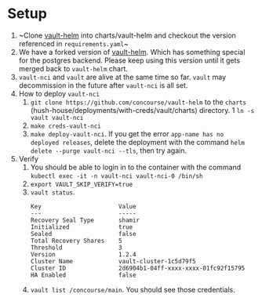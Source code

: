 # Setup

1. ~Clone [vault-helm](https://github.com/hashicorp/vault-helm) into charts/vault-helm and checkout the version referenced in `requirements.yaml`~
1. We have a forked version of [vault-helm](https://github.com/concourse/vault-helm). Which has something special for the postgres backend. Please keep using this version until it gets merged back to `vault-helm` chart.
1. `vault-nci` and `vault` are alive at the same time so far. `vault` may decommission in the future after `vault-nci` is all set.
1. How to deploy `vault-nci`
    1. `git clone https://github.com/concourse/vault-helm` to the `charts` (hush-house/deployments/with-creds/vault/charts) directory.
    1 `ln -s vault vault-nci` 
    1. `make creds-vault-nci`
    1. `make deploy-vault-nci`. If you get the error `app-name has no deployed releases`, delete the deployment with the command `helm delete --purge vault-nci --tls`, then try again.
1. Verify
    1. You should be able to login in to the container with the command `kubectl exec -it -n vault-nci vault-nci-0 /bin/sh`
    1. `export VAULT_SKIP_VERIFY=true`
    1. `vault status`.
        ```
        Key                      Value
        ---                      -----
        Recovery Seal Type       shamir
        Initialized              true
        Sealed                   false
        Total Recovery Shares    5
        Threshold                3
        Version                  1.2.4
        Cluster Name             vault-cluster-1c5d79f5
        Cluster ID               2d6904b1-04ff-xxxx-xxxx-01fc92f15795
        HA Enabled               false
        ```
    1. `vault list /concourse/main`. You should see those credentials.

